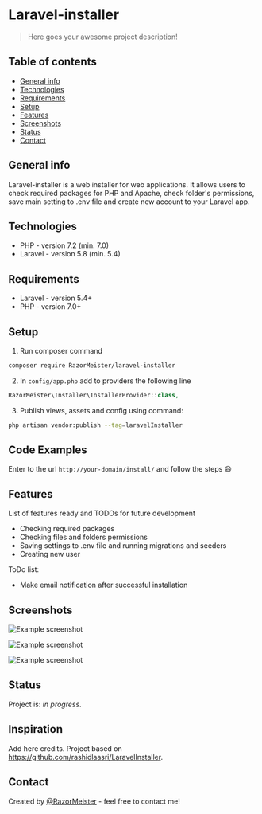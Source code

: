 # **Laravel-installer**
> Here goes your awesome project description!

## Table of contents
* [General info](#general-info)
* [Technologies](#technologies)
* [Requirements](#requirements)
* [Setup](#setup)
* [Features](#features)
* [Screenshots](#screenshots)
* [Status](#status)
* [Contact](#contact)

## General info
Laravel-installer is a web installer for web applications. It allows users to check required packages for PHP and Apache, check folder's permissions, save main setting to .env file and create new account to your Laravel app. 

## Technologies
* PHP - version 7.2 (min. 7.0)
* Laravel - version 5.8 (min. 5.4)

## Requirements
* Laravel - version 5.4+
* PHP - version 7.0+

## Setup
1. Run composer command
```bash
composer require RazorMeister/laravel-installer
```
2. In `config/app.php` add to providers the following line
```php
RazorMeister\Installer\InstallerProvider::class,
```
3. Publish views, assets and config using command:
```bash
php artisan vendor:publish --tag=laravelInstaller
```

## Code Examples
Enter to the url
`http://your-domain/install/`
and follow the steps :smile:

## Features
List of features ready and TODOs for future development
* Checking required packages
* Checking files and folders permissions
* Saving settings to .env file and running migrations and seeders
* Creating new user

ToDo list:
* Make email notification after successful installation

## Screenshots
![Example screenshot](https://imgur.com/zoKTcIL.png)

![Example screenshot](https://imgur.com/3A1G5J0.png)

![Example screenshot](https://imgur.com/EIcwREi.png)

## Status
Project is: _in progress_.

## Inspiration
Add here credits. Project based on https://github.com/rashidlaasri/LaravelInstaller.

## Contact
Created by [@RazorMeister](https://www.razormeister.pl/) - feel free to contact me!